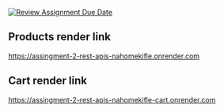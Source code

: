 [![Review Assignment Due Date](https://classroom.github.com/assets/deadline-readme-button-22041afd0340ce965d47ae6ef1cefeee28c7c493a6346c4f15d667ab976d596c.svg)](https://classroom.github.com/a/hyNkYuwz)


Products render link
--------------------------
https://assingment-2-rest-apis-nahomekifle.onrender.com


Cart render link
---------------------------
https://assingment-2-rest-apis-nahomekifle-cart.onrender.com
